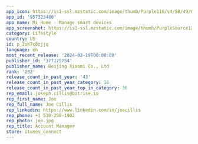 ```yaml
---
app_icon: https://is1-ssl.mzstatic.com/image/thumb/Purple116/v4/58/49/0e/58490ee1-a5ca-3334-6e98-b48364721a49/AppIcon-0-1x_U007emarketing-0-7-0-0-sRGB-85-220-0.png/1024x1024bb.png
app_id: '957323480'
app_name: Mi Home - Manage smart devices
app_screenshot: https://is1-ssl.mzstatic.com/image/thumb/PurpleSource126/v4/e9/eb/d4/e9ebd45c-8197-016c-1c00-dc08b89fdd87/56f50835-bbd7-4d5c-9044-5c2689e6c2fe__U5168_U5bb6_U798f_U5168_U5bb6_U798f.png/1242x2688bb.png
category: Lifestyle
country: US
id: p_2oK7c8zjjq
language: en
most_recent_release: '2024-02-19T00:00:00'
publisher_id: '377175754'
publisher_name: Beijing Xiaomi Co., Ltd
rank: '232'
release_count_in_past_year: '43'
release_count_in_past_year_category: 16
release_count_in_past_year_top_in_category: 36
rep_email: joseph.cillis@bitrise.io
rep_first_name: Joe
rep_full_name: Joe Cillis
rep_linkedin: https://www.linkedin.com/in/joecillis
rep_phone: +1 518-258-1902
rep_photo: joe.jpg
rep_title: Account Manager
store: itunes_connect
---
```

